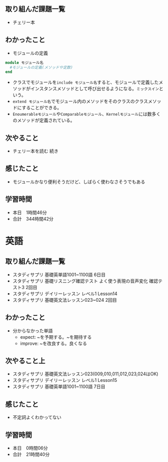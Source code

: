 ## 取り組んだ課題一覧
- チェリー本
## わかったこと
- モジュールの定義
```ruby
module モジュール名
  #モジュールの定義(メソッドや定数)
end
```
- クラスでモジュールを`include モジュール名`すると、モジュールで定義したメソッドがインスタンスメソッドとして呼び出せるようになる。`ミックスイン`という。
- `extend モジュール名`でモジュール内のメソッドをそのクラスのクラスメソッドにすることができる。
- `Enoumerableモジュール`や`Comparableモジュール`、`Kernelモジュール`には数多くのメソッドが定義されている。
## 次やること
- チェリー本を読む 続き
## 感じたこと
- モジュールかなり便利そうだけど、しばらく使わなさそうでもある
## 学習時間
- 本日　1時間46分
- 合計　344時間42分


# 英語
## 取り組んだ課題一覧
- スタディサプリ 基礎英単語1001~1100語 6日目
- スタディサプリ 基礎リスニング確認テスト よく使う表現の音声変化 確認テスト3 2回目
- スタディサプリ デイリーレッスン レベル1 Lesson14
- スタディサプリ 基礎英文法レッスン023~024 2回目
## わかったこと
- 分からなかった単語
    - expect: ~を予期する。~を期待する
    - improve: ~を改良する。良くなる
## 次やること上
- スタディサプリ 基礎英文法レッスン023(009,010,011,012,023,024はOK)
- スタディサプリ デイリーレッスン レベル1 Lesson15
- スタディサプリ 基礎英単語1001~1100語 7日目
## 感じたこと
- 不定詞よくわかってない
## 学習時間
- 本日　0時間06分
- 合計　21時間40分